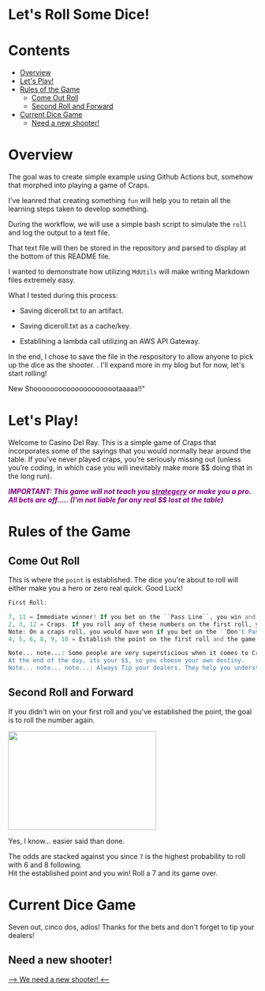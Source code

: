 
Let's Roll Some Dice!
=====================

Contents
========

* [Overview](#overview)
* [Let's Play!](#lets-play)
* [Rules of the Game](#rules-of-the-game)
	* [Come Out Roll](#come-out-roll)
	* [Second Roll and Forward](#second-roll-and-forward)
* [Current Dice Game](#current-dice-game)
	* [Need a new shooter!](#need-a-new-shooter)

# Overview



The goal was to create simple example using Github Actions but, somehow that morphed into playing a game of Craps. 

I've leanred that creating something `fun` will help you to retain all the learning steps taken to develop something. 

During the workflow, we will use a simple bash script to simulate the `roll` and log the output to a text file.

That text file will then be stored in the repository and parsed to display at the bottom of this README file. 

I wanted to demonstrate how utilizing `MdUtils` will make writing Markdown files extremely easy. 


What I tested during this process: 

- Saving diceroll.txt to an artifact. 

- Saving diceroll.txt as a cache/key. 

- Establihing a lambda call utilizing an AWS API Gateway. 

In the end, I chose to save the file in the respository to allow anyone to pick up the dice as the shooter. 
.
I'll expand more in my blog but for now, let's start rolling! 

New Shooooooooooooooooooootaaaaa!!"

# Let's Play!


Welcome to Casino Del Ray. This is a simple game of Craps that incorporates some of the sayings that you would normally hear around the table. If you’ve never played craps, you’re seriously missing out (unless you’re coding, in which case you will inevitably make more $$ doing that in the long run).

***<font color="purple">**IMPORTANT:** This game will not teach you <ins>strategery</ins> or make you a pro. All bets are off..... (I'm not liable for any real $$ lost at the table)</font>***
# Rules of the Game

## Come Out Roll


This is where the `point` is established. The dice you're about to roll will either make you a hero or zero real quick. Good Luck!

```php
First Roll: 

7, 11 = Immediate winner! If you bet on the ``Pass Line``, you win and get to roll again!.
2, 3, 12 = Craps. If you roll any of these numbers on the first roll, you lose your $$. The funny thing is that you also get to roll again if you choose to do so. 
Note: On a craps roll, you would have won if you bet on the ``Don't Pass`` line, but that's risky. 
4, 5, 6, 8, 9, 10 = Establish the point on the first roll and the game continues. 

Note... note...: Some people are very supersticious when it comes to Craps so beware if you start to bet `against` the table, although I've seen some rollers do very well. 
At the end of the day, its your $$, so you choose your own destiny. 
Note... note... note...: Always Tip your dealers. They help you understand the game better and are extremely patient as you learn the game!
```
## Second Roll and Forward


If you didn't win on your first roll and you've established the point, the goal is to roll the number again. 


<p align="left">
    <img src="https://media.tenor.com/images/9081df2ca9610e3fdb4e0dfca1b27df1/tenor.gif" width="300" height="200"/>
</p>

Yes, I know... easier said than done.  


The odds are stacked against you since ``7`` is the highest probability to roll with 6 and 8 following.  
Hit the established point and you win! Roll a 7 and its game over.
# Current Dice Game


Seven out, cinco dos, adios! Thanks for the bets and don't forget to tip your dealers!
## Need a new shooter!
  
[--> We need a new shooter! <--](https://github.com/raymiranda/actions-craps/issues/new?title=Roll%20Some%20Dice&body=https://api.github.com/repos/raymiranda/action-craps/issues?title=Let%27s%20Roll%20Some%20Dice&body=Add%20your%20own%20comments)